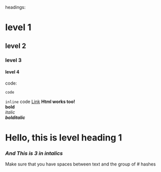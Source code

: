 headings:
# level 1
## level 2
### level 3
#### level 4
code:
```
code  
```  
`inline` code
[Link](https://ajsya.github.io)
<b>Html works too!</b>  
**bold**  
_italic_  
***bolditalic***

# Hello, this is level heading 1
### _And This is 3 in intalics_
Make sure that you have spaces between text and the group of # hashes
